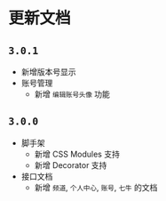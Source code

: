 # 更新文档

## `3.0.1`

* 新增版本号显示
* 账号管理
  * 新增 `编辑账号头像` 功能

## `3.0.0`

* 脚手架
  - 新增 CSS Modules 支持
  - 新增 Decorator 支持
* 接口文档
  - 新增 `频道`, `个人中心`, `账号`, `七牛` 的文档
